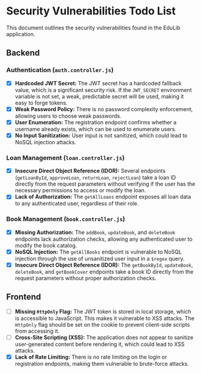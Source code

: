 # Security Vulnerabilities Todo List

This document outlines the security vulnerabilities found in the EduLib application.

## Backend

### Authentication (`auth.controller.js`)

- [x] **Hardcoded JWT Secret:** The JWT secret has a hardcoded fallback value, which is a significant security risk. If the `JWT_SECRET` environment variable is not set, a weak, predictable secret will be used, making it easy to forge tokens.
- [x] **Weak Password Policy:** There is no password complexity enforcement, allowing users to choose weak passwords.
- [x] **User Enumeration:** The registration endpoint confirms whether a username already exists, which can be used to enumerate users.
- [x] **No Input Sanitization:** User input is not sanitized, which could lead to NoSQL injection attacks.

### Loan Management (`loan.controller.js`)

- [x] **Insecure Direct Object Reference (IDOR):** Several endpoints (`getLoanById`, `approveLoan`, `returnLoan`, `rejectLoan`) take a loan ID directly from the request parameters without verifying if the user has the necessary permissions to access or modify the loan.
- [x] **Lack of Authorization:** The `getAllLoans` endpoint exposes all loan data to any authenticated user, regardless of their role.

### Book Management (`book.controller.js`)

- [x] **Missing Authorization:** The `addBook`, `updateBook`, and `deleteBook` endpoints lack authorization checks, allowing any authenticated user to modify the book catalog.
- [x] **NoSQL Injection:** The `getAllBooks` endpoint is vulnerable to NoSQL injection through the use of unsanitized user input in a `$regex` query.
- [x] **Insecure Direct Object Reference (IDOR):** The `getBookById`, `updateBook`, `deleteBook`, and `getBookCover` endpoints take a book ID directly from the request parameters without proper authorization checks.

## Frontend

- [ ] **Missing `HttpOnly` Flag:** The JWT token is stored in local storage, which is accessible to JavaScript. This makes it vulnerable to XSS attacks. The `HttpOnly` flag should be set on the cookie to prevent client-side scripts from accessing it.
- [ ] **Cross-Site Scripting (XSS):** The application does not appear to sanitize user-generated content before rendering it, which could lead to XSS attacks.
- [x] **Lack of Rate Limiting:** There is no rate limiting on the login or registration endpoints, making them vulnerable to brute-force attacks.